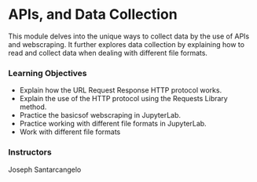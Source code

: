 # APIs, and Data Collection
This module delves into the unique ways to collect data by the use of APIs and webscraping. It further explores data collection by explaining how to read and collect data when dealing with different file formats.

### Learning Objectives
- Explain how the URL Request Response HTTP protocol works.
- Explain the use of the HTTP protocol using the Requests Library method.
- Practice the basicsof webscraping in JupyterLab.
- Practice working with different file formats in JupyterLab.
- Work with different file formats

### Instructors
Joseph Santarcangelo
